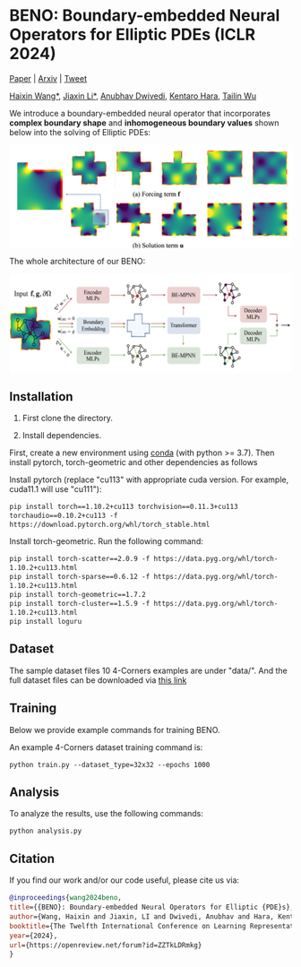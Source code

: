 # BENO: Boundary-embedded Neural Operators for Elliptic PDEs (ICLR 2024)

[Paper](https://openreview.net/forum?id=ZZTkLDRmkg) | [Arxiv](https://arxiv.org/abs/2401.09323) | [Tweet](https://twitter.com/tailin_wu/status/1747259448635367756)

[Haixin Wang*](https://willdreamer.github.io/), [Jiaxin Li*](https://github.com/Jiaxinlia/Jiaxin.github.io), [Anubhav Dwivedi](https://dwivedi-anubhav.github.io/website/), [Kentaro Hara](https://aa.stanford.edu/people/ken-hara), [Tailin Wu](https://tailin.org/)

We introduce a boundary-embedded neural operator that incorporates **complex boundary shape** and **inhomogeneous boundary values** shown below into the solving of Elliptic PDEs:

<a href="url"><img src="https://github.com/AI4Science-WestlakeU/beno/blob/main/assets/motivation.png" align="center" width="700" ></a>

The whole architecture of our BENO:

<a href="url"><img src="https://github.com/AI4Science-WestlakeU/beno/blob/main/assets/arch.png" align="center" width="700" ></a>

## Installation

1. First clone the directory.

2. Install dependencies.

First, create a new environment using [conda](https://docs.conda.io/en/latest/miniconda.html) (with python >= 3.7). Then install pytorch, torch-geometric and other dependencies as follows 

Install pytorch (replace "cu113" with appropriate cuda version. For example, cuda11.1 will use "cu111"):
```code
pip install torch==1.10.2+cu113 torchvision==0.11.3+cu113 torchaudio==0.10.2+cu113 -f https://download.pytorch.org/whl/torch_stable.html
```

Install torch-geometric. Run the following command:
```code
pip install torch-scatter==2.0.9 -f https://data.pyg.org/whl/torch-1.10.2+cu113.html
pip install torch-sparse==0.6.12 -f https://data.pyg.org/whl/torch-1.10.2+cu113.html
pip install torch-geometric==1.7.2
pip install torch-cluster==1.5.9 -f https://data.pyg.org/whl/torch-1.10.2+cu113.html
pip install loguru
```



## Dataset

The sample dataset files 10 4-Corners examples are under "data/". And the full dataset files can be downloaded via [this link](https://drive.google.com/file/d/11PbUrzJ-b18VhFGY_uICSciCkeGrsaTZ/view)

## Training

Below we provide example commands for training BENO. 

An example 4-Corners dataset training command is:

```code
python train.py --dataset_type=32x32 --epochs 1000
```


## Analysis

To analyze the results, use the following commands:

```code
python analysis.py 
```

## Citation
If you find our work and/or our code useful, please cite us via:

```bibtex
@inproceedings{wang2024beno,
title={{BENO}: Boundary-embedded Neural Operators for Elliptic {PDE}s},
author={Wang, Haixin and Jiaxin, LI and Dwivedi, Anubhav and Hara, Kentaro and Wu, Tailin},
booktitle={The Twelfth International Conference on Learning Representations},
year={2024},
url={https://openreview.net/forum?id=ZZTkLDRmkg}
}
```

